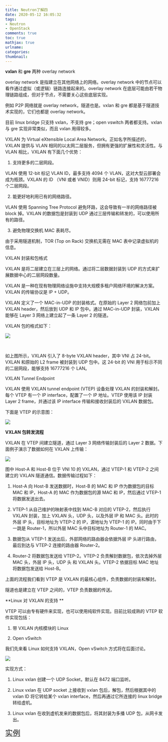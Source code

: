 ```yaml
---
title: Neutron了解四
date: 2020-05-12 16:05:32
tags: 
- Neutron 
- OpenStack
comments: true
toc: true
mathjax: true
urlname:
categories:
thumbnail:
---
```


**vxlan** 和 **gre** 两种 overlay network

overlay network 是指建立在其他网络上的网络。overlay network 中的节点可以看作通过虚拟（或逻辑）链路连接起来的。overlay network 在底层可能由若干物理链路组成，但对于节点，不需要关心这些底层实现。



例如 P2P 网络就是 overlay network，隧道也是。vxlan 和 gre 都是基于隧道技术实现的，它们也都是 overlay network。



目前 linux bridge 只支持 vxlan，不支持 gre；open vswitch 两者都支持。vxlan 与 gre 实现非常类似，而且 vxlan 用得较多。



VXLAN 为 Virtual eXtensible Local Area Network。正如名字所描述的，VXLAN 提供与 VLAN 相同的以太网二层服务，但拥有更强的扩展性和灵活性。与 VLAN 相比，VXLAN 有下面几个优势：



1. 支持更多的二层网段。

VLAN 使用 12-bit 标记 VLAN ID，最多支持 4094 个 VLAN，这对大型云部署会成为瓶颈。VXLAN 的 ID （VNI 或者 VNID）则用 24-bit 标记，支持 16777216 个二层网段。



2. 能更好地利用已有的网络路径。

VLAN 使用 Spanning Tree Protocol 避免环路，这会导致有一半的网络路径被 block 掉。VXLAN 的数据包是封装到 UDP 通过三层传输和转发的，可以使用所有的路径。



3. 避免物理交换机 MAC 表耗尽。

由于采用隧道机制，TOR (Top on Rack) 交换机无需在 MAC 表中记录虚拟机的信息。



VXLAN 封装和包格式


VXLAN 是将二层建立在三层上的网络。通过将二层数据封装到 UDP 的方式来扩展数据中心的二层网段数量。


VXLAN 是一种在现有物理网络设施中支持大规模多租户网络环境的解决方案。VXLAN 的传输协议是 IP + UDP。



VXLAN 定义了一个 MAC-in-UDP 的封装格式。在原始的 Layer 2 网络包前加上 VXLAN header，然后放到 UDP 和 IP 包中。通过 MAC-in-UDP 封装，VXLAN 能够在 Layer 3 网络上建立起了一条 Layer 2 的隧道。



VXLAN 包的格式如下：

[![](https://pic.downk.cc/item/5eba61d5c2a9a83be59c02f4.png)](https://pic.downk.cc/item/5eba61d5c2a9a83be59c02f4.png)

​	

如上图所示，VXLAN 引入了 8-byte VXLAN header，其中 VNI 占 24-bit。VXLAN 和原始的 L2 frame 被封装到 UDP 包中。这 24-bit 的 VNI 用于标示不同的二层网段，能够支持 16777216 个 LAN。

VXLAN Tunnel Endpoint

VXLAN 使用 VXLAN tunnel endpoint (VTEP) 设备处理 VXLAN 的封装和解封。每个 VTEP 有一个 IP interface，配置了一个 IP 地址。VTEP 使用该 IP 封装 Layer 2 frame，并通过该 IP interface 传输和接收封装后的 VXLAN 数据包。



下面是 VTEP 的示意图：

[![](https://pic.downk.cc/item/5eba6281c2a9a83be59cae39.png)](https://pic.downk.cc/item/5eba6281c2a9a83be59cae39.png)

**VXLAN 包转发流程**



VXLAN 在 VTEP 间建立隧道，通过 Layer 3 网络传输封装后的 Layer 2 数据。下面例子演示了数据如何在 VXLAN 上传输：

[![](https://pic.downk.cc/item/5eba6478c2a9a83be59e4845.png)](https://pic.downk.cc/item/5eba6478c2a9a83be59e4845.png)

图中 Host-A 和 Host-B 位于 VNI 10 的 VXLAN，通过 VTEP-1 和 VTEP-2 之间建立的 VXLAN 隧道通信。数据传输过程如下：



1. Host-A 向 Host-B 发送数据时，Host-B 的 MAC 和 IP 作为数据包的目标 MAC 和 IP，Host-A 的 MAC 作为数据包的源 MAC 和 IP，然后通过 VTEP-1 将数据发送出去。



2. VTEP-1 从自己维护的映射表中找到 MAC-B 对应的 VTEP-2，然后执行 VXLAN 封装，加上 VXLAN 头，UDP 头，以及外层 IP 和 MAC 头。此时的外层 IP 头，目标地址为 VTEP-2 的 IP，源地址为 VTEP-1 的 IP。同时由于下一跳是 Router-1，所以外层 MAC 头中目标地址为 Router-1 的 MAC。



3. 数据包从 VTEP-1 发送出后，外部网络的路由器会依据外层 IP 头进行路由，最后到达与 VTEP-2 连接的路由器 Router-2。



4. Router-2 将数据包发送给 VTEP-2。VTEP-2 负责解封数据包，依次去掉外层 MAC 头，外层 IP 头，UDP 头 和 VXLAN 头。VTEP-2 依据目标 MAC 地址将数据包发送给 Host-B。


上面的流程我们看到 VTEP 是 VXLAN 的最核心组件，负责数据的封装和解封。

隧道也是建立在 VTEP 之间的，VTEP 负责数据的传送。

**Linux 对 VXLAN 的支持
**



VTEP 可以由专有硬件来实现，也可以使用纯软件实现。目前比较成熟的 VTEP 软件实现包括：

1. 带 VXLAN 内核模块的 Linux

2. Open vSwitch



我们先来看 Linux 如何支持 VXLAN，Open vSwitch 方式将在后面讨论。

[![](https://pic.downk.cc/item/5eba64dcc2a9a83be59e936d.png)](https://pic.downk.cc/item/5eba64dcc2a9a83be59e936d.png)

实现方式：



1. Linux vxlan 创建一个 UDP Socket，默认在 8472 端口监听。



2. Linux vxlan 在 UDP socket 上接收到 vxlan 包后，解包，然后根据其中的 vxlan ID 将它转给某个 vxlan interface，然后再通过它所连接的 linux bridge 转给虚机。



3. Linux vxlan 在收到虚机发来的数据包后，将其封装为多播 UDP 包，从网卡发出。



[<font size=5>实例</font>](https://mp.weixin.qq.com/s?__biz=MzIwMTM5MjUwMg==&mid=2653587527&idx=1&sn=5ce88aaf61a01a72388619c831f66a85&chksm=8d30805eba4709487a3554f6016498a4e249ade2bb3260c6b7b288cebf13e866080f43f0c3be&scene=21#wechat_redirect)